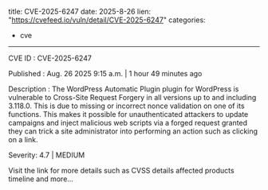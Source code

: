  
title: CVE-2025-6247
date: 2025-8-26
lien: "https://cvefeed.io/vuln/detail/CVE-2025-6247"
categories:
  - cve
---

CVE ID : CVE-2025-6247

Published :  Aug. 26
2025
9:15 a.m. | 1 hour
49 minutes ago

Description : The WordPress Automatic Plugin plugin for WordPress is vulnerable to Cross-Site Request Forgery in all versions up to
and including
3.118.0. This is due to missing or incorrect nonce validation on one of its functions. This makes it possible for unauthenticated attackers to update campaigns and inject malicious web scripts via a forged request granted they can trick a site administrator into performing an action such as clicking on a link.

Severity: 4.7 | MEDIUM

Visit the link for more details
such as CVSS details
affected products
timeline
and more...
